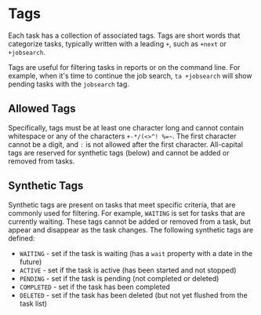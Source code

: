 # Tags

Each task has a collection of associated tags.
Tags are short words that categorize tasks, typically written with a leading `+`, such as `+next` or `+jobsearch`.

Tags are useful for filtering tasks in reports or on the command line.
For example, when it's time to continue the job search, `ta +jobsearch` will show pending tasks with the `jobsearch` tag.

## Allowed Tags

Specifically, tags must be at least one character long and cannot contain whitespace or any of the characters `+-*/(<>^! %=~`.
The first character cannot be a digit, and `:` is not allowed after the first character.
All-capital tags are reserved for synthetic tags (below) and cannot be added or removed from tasks.

## Synthetic Tags

Synthetic tags are present on tasks that meet specific criteria, that are commonly used for filtering.
For example, `WAITING` is set for tasks that are currently waiting.
These tags cannot be added or removed from a task, but appear and disappear as the task changes.
The following synthetic tags are defined:

* `WAITING` - set if the task is waiting (has a `wait` property with a date in the future)
* `ACTIVE` - set if the task is active (has been started and not stopped)
* `PENDING` - set if the task is pending (not completed or deleted)
* `COMPLETED` - set if the task has been completed
* `DELETED` - set if the task has been deleted (but not yet flushed from the task list)
